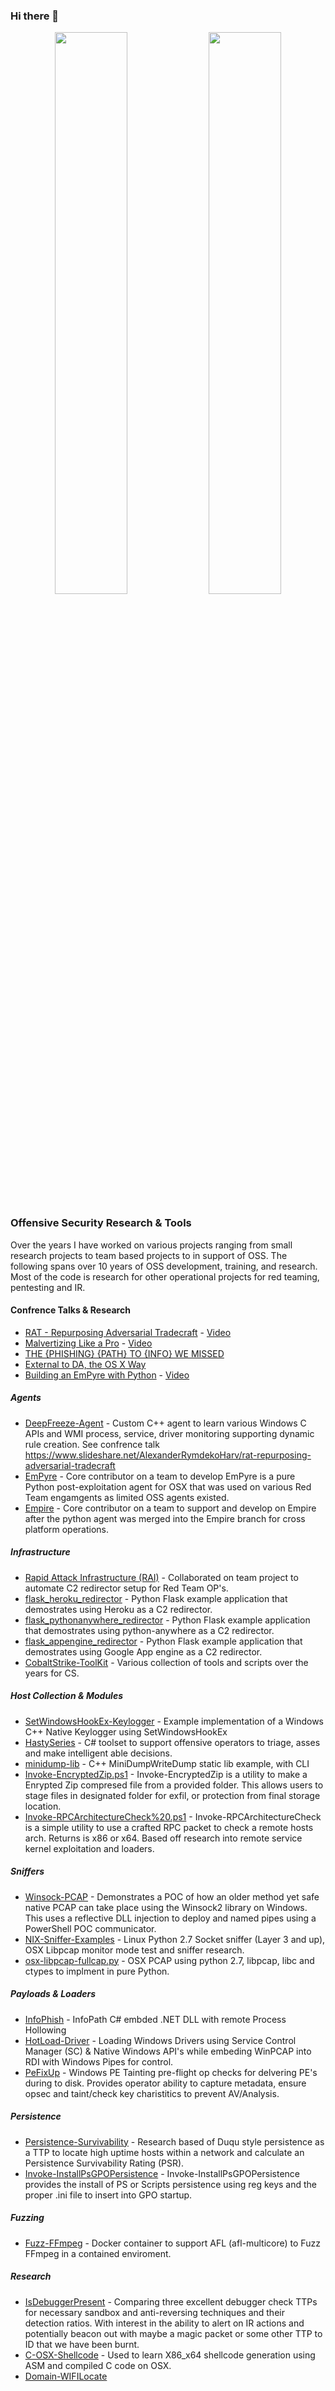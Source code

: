 ### Hi there 👋

<!--
**killswitch-GUI/killswitch-GUI** is a ✨ _special_ ✨ repository because its `README.md` (this file) appears on your GitHub profile.

Here are some ideas to get you started:

- 🔭 I’m currently working on ...
- 🌱 I’m currently learning ...
- 👯 I’m looking to collaborate on ...
- 🤔 I’m looking for help with ...
- 💬 Ask me about ...
- 📫 How to reach me: ...
- 😄 Pronouns: ...
- ⚡ Fun fact: ...
-->

<p align="center">
  <img width="48%" src="https://github-readme-stats.vercel.app/api?username=killswitch-gui&show_icons=true&&count_private=true&hide_border=true&theme=radical" />
  <img width="48%" src="https://github-readme-streak-stats.herokuapp.com/?user=killswitch-gui&hide_border=true&theme=radical" />
</p>

### Offensive Security Research & Tools
Over the years I have worked on various projects ranging from small research projects to team based projects to in support of OSS. The following spans over 10 years of OSS development, training, and research. Most of the code is research for other operational projects for red teaming, pentesting and IR.

#### Confrence Talks & Research

* [RAT - Repurposing Adversarial Tradecraft](https://www.slideshare.net/AlexanderRymdekoHarv/rat-repurposing-adversarial-tradecraft) - [Video](https://www.youtube.com/watch?v=v2jU8EsJMVc)
* [Malvertizing Like a Pro](https://www.slideshare.net/AlexanderRymdekoHarv/malvertizing-like-a-pro-65910846) - [Video](https://www.youtube.com/watch?v=boDRePkLo2g)
* [THE {PHISHING} {PATH} TO {INFO} WE MISSED](https://www.slideshare.net/AlexanderRymdekoHarv/the-phishing-path-to-info-we-missed)
* [External to DA, the OS X Way](https://www.slideshare.net/StephanBorosh/hackmiamifinal)
* [Building an EmPyre with Python](https://www.youtube.com/watch?v=79qzgVTP3Yc) - [Video](http://www.securitytube.net/video/16668?utm_source=HT&utm_medium=gplus&utm_campaign=SM)

##### Agents

* [DeepFreeze-Agent](https://github.com/killswitch-GUI/DeepFreeze-Agent) - Custom C++ agent to learn various Windows C APIs and WMI process, service, driver monitoring supporting dynamic rule creation. See confrence talk https://www.slideshare.net/AlexanderRymdekoHarv/rat-repurposing-adversarial-tradecraft
* [EmPyre](https://github.com/EmpireProject/EmPyre) - Core contributor on a team to develop EmPyre is a pure Python post-exploitation agent for OSX that was used on various Red Team engamgents as limited OSS agents existed.
* [Empire](https://github.com/EmpireProject/Empire) - Core contributor on a team to support and develop on Empire after the python agent was merged into the Empire branch for cross platform operations.


##### Infrastructure

* [Rapid Attack Infrastructure (RAI)](https://github.com/obscuritylabs/RAI) - Collaborated on team project to automate C2 redirector setup for Red Team OP's.
* [flask_heroku_redirector](https://github.com/killswitch-GUI/flask_heroku_redirector) - Python Flask example application that demostrates using Heroku as a C2 redirector.
* [flask_pythonanywhere_redirector](https://github.com/killswitch-GUI/flask_pythonanywhere_redirector) - Python Flask example application that demostrates using python-anywhere as a C2 redirector.
* [flask_appengine_redirector](https://github.com/killswitch-GUI/flask_appengine_redirector) - Python Flask example application that demostrates using Google App engine as a C2 redirector.
* [CobaltStrike-ToolKit](https://github.com/killswitch-GUI/CobaltStrike-ToolKit) - Various collection of tools and scripts over the years for CS.


##### Host Collection & Modules

* [SetWindowsHookEx-Keylogger](https://github.com/killswitch-GUI/SetWindowsHookEx-Keylogger) - Example implementation of a Windows C++ Native Keylogger using SetWindowsHookEx
* [HastySeries](https://github.com/obscuritylabs/HastySeries) - C# toolset to support offensive operators to triage, asses and make intelligent able decisions. 
* [minidump-lib](https://github.com/killswitch-GUI/minidump-lib) - C++ MiniDumpWriteDump static lib example, with CLI
* [Invoke-EncryptedZip.ps1](https://github.com/killswitch-GUI/PenTesting-Scripts/blob/master/Invoke-EncryptedZip.ps1) - Invoke-EncryptedZip is a utility to make a Enrypted Zip compresed file from a provided folder. This allows users to stage files in designated folder for exfil, or protection from final storage location.
* [Invoke-RPCArchitectureCheck%20.ps1](https://github.com/killswitch-GUI/PenTesting-Scripts/blob/master/Invoke-RPCArchitectureCheck%20.ps1) - Invoke-RPCArchitectureCheck is a simple utility to use a crafted RPC packet to check a remote hosts arch. Returns is x86 or x64. Based off research into remote service kernel exploitation and loaders.


##### Sniffers

* [Winsock-PCAP](https://github.com/killswitch-GUI/Winsock-PCAP) - Demonstrates a POC of how an older method yet safe native PCAP can take place using the Winsock2 library on Windows. This uses a reflective DLL injection to deploy and named pipes using a PowerShell POC communicator.
* [NIX-Sniffer-Examples](https://github.com/killswitch-GUI/NIX-Sniffer-Examples) - Linux Python 2.7 Socket sniffer (Layer 3 and up), OSX Libpcap monitor mode test and sniffer research.
* [osx-libpcap-fullcap.py](https://gist.github.com/killswitch-GUI/ce347f79f5cdb90bd8056100c90e9be2) - OSX PCAP using python 2.7, libpcap, libc and ctypes to implment in pure Python.

##### Payloads & Loaders 

* [InfoPhish](https://github.com/obscuritylabs/InfoPhish) - InfoPath C# embded .NET DLL with remote Process Hollowing 
* [HotLoad-Driver](https://github.com/killswitch-GUI/HotLoad-Driver) - Loading Windows Drivers using Service Control Manager (SC) & Native Windows API's while embeding WinPCAP into RDI with Windows Pipes for control.
* [PeFixUp](https://github.com/obscuritylabs/PeFixup) - Windows PE Tainting pre-flight op checks for delvering PE's during to disk. Provides operator ability to capture metadata, ensure opsec and taint/check key charistitics to prevent AV/Analysis.


##### Persistence 

* [Persistence-Survivability](https://github.com/killswitch-GUI/Persistence-Survivability) - Research based of Duqu style persistence as a TTP to locate high uptime hosts within a network and calculate an Persistence Survivability Rating (PSR).
* [Invoke-InstallPsGPOPersistence](https://gist.github.com/killswitch-GUI/28f7af7c29b4de3cc3456ad48a1cacbe) - Invoke-InstallPsGPOPersistence provides the install of PS or Scripts persistence using reg keys and the proper .ini file to insert into GPO startup.


##### Fuzzing

* [Fuzz-FFmpeg](https://github.com/killswitch-GUI/Fuzz-FFmpeg) - Docker container to support AFL (afl-multicore) to Fuzz FFmpeg in a contained enviroment.


##### Research
* [IsDebuggerPresent](https://github.com/killswitch-GUI/IsDebuggerPresent) - Comparing three excellent debugger check TTPs for necessary sandbox and anti-reversing techniques and their detection ratios. With interest in the ability to alert on IR actions and potentially beacon out with maybe a magic packet or some other TTP to ID that we have been burnt.
* [C-OSX-Shellcode](https://github.com/killswitch-GUI/C-OSX-Shellcode) - Used to learn X86_x64 shellcode generation using ASM and compiled C code on OSX.
* [Domain-WIFILocate](https://github.com/killswitch-GUI/Domain-WIFILocated)

